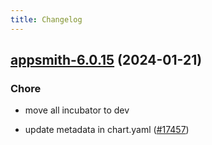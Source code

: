 ```yaml
---
title: Changelog
---
```




## [appsmith-6.0.15](https://github.com/truecharts/charts/compare/appsmith-6.0.14...appsmith-6.0.15) (2024-01-21)

### Chore



- move all incubator to dev

- update metadata in chart.yaml ([#17457](https://github.com/truecharts/charts/issues/17457))